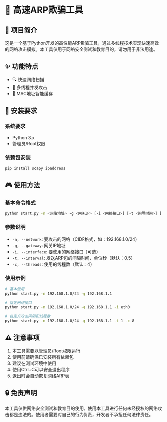 # 🚀 高速ARP欺骗工具

## 📖 项目简介
这是一个基于Python开发的高性能ARP欺骗工具，通过多线程技术实现快速高效的网络攻击模拟。本工具仅用于网络安全测试和教育目的，请勿用于非法用途。

## ✨ 功能特点
- 🔍 快速网络扫描
- 🚄 多线程并发攻击
- 💾 MAC地址智能缓存

## 🔧 安装要求

### 系统要求
- Python 3.x
- 管理员/Root权限

### 依赖包安装
```bash
pip install scapy ipaddress
```

## 🎮 使用方法

### 基本命令格式
```bash
python start.py -n <网络地址> -g <网关IP> [-i <网络接口>] [-t <间隔时间>] [-c <线程数>]
```

### 参数说明
- `-n, --network`: 要攻击的网络（CIDR格式，如：192.168.1.0/24）
- `-g, --gateway`: 网关IP地址
- `-i, --interface`: 要使用的网络接口（可选）
- `-t, --interval`: 发送ARP包的间隔时间，单位秒（默认：0.5）
- `-c, --threads`: 使用的线程数（默认：4）

### 使用示例
```bash
# 基本使用
python start.py -n 192.168.1.0/24 -g 192.168.1.1

# 指定网络接口
python start.py -n 192.168.1.0/24 -g 192.168.1.1 -i eth0

# 自定义攻击间隔和线程数
python start.py -n 192.168.1.0/24 -g 192.168.1.1 -t 1 -c 8
```

## ⚠️ 注意事项
1. 本工具需要以管理员/Root权限运行
2. 使用前请确保已安装所有依赖包
3. 建议在测试环境中使用
4. 使用Ctrl+C可以安全退出程序
5. 退出时会自动恢复网络ARP表

## 🔒 免责声明
本工具仅供网络安全测试和教育目的使用。使用本工具进行任何未经授权的网络攻击都是违法的。使用者需要对自己的行为负责，开发者不承担任何法律责任。